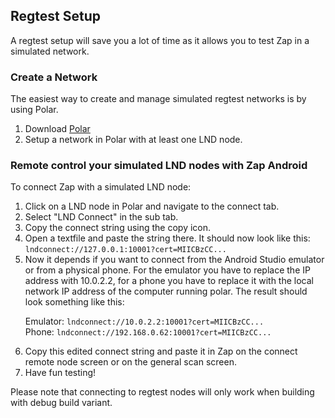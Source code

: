 ## Regtest Setup

A regtest setup will save you a lot of time as it allows you to test Zap in a simulated network.


### Create a Network

The easiest way to create and manage simulated regtest networks is by using Polar.

1. Download [Polar][polar]
2. Setup a network in Polar with at least one LND node.


### Remote control your simulated LND nodes with Zap Android

To connect Zap with a simulated LND node:
1. Click on a LND node in Polar and navigate to the connect tab.
2. Select "LND Connect" in the sub tab.
3. Copy the connect string using the copy icon.
4. Open a textfile and paste the string there. It should now look like this: </br>
`lndconnect://127.0.0.1:10001?cert=MIICBzCC...`
5. Now it depends if you want to connect from the Android Studio emulator or from a physical phone.
For the emulator you have to replace the IP address with 10.0.2.2, for a phone you have to replace it with the local network IP address of the computer running polar. The result should look something like this:<p>
Emulator: `lndconnect://10.0.2.2:10001?cert=MIICBzCC...`</br>
Phone: `lndconnect://192.168.0.62:10001?cert=MIICBzCC...`</p>
6. Copy this edited connect string and paste it in Zap on the connect remote node screen or on the general scan screen.
7. Have fun testing!

Please note that connecting to regtest nodes will only work when building with debug build variant.

[polar]: https://lightningpolar.com/
